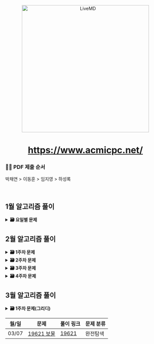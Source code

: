 <p align='middle'>
<a href='https://www.acmicpc.net/'><img src='https://user-images.githubusercontent.com/40657327/153372372-9c901899-0b49-4111-bc98-aa0f1f3a2b0e.png' width="400px;" alt="LiveMD" /></a></p>

<h1 align='middle'><a href='https://www.acmicpc.net/'>https://www.acmicpc.net/</a></h1>


###  🙋‍♀️ PDF 제출 순서
박채연 > 이동훈 > 임지영 > 하성록   

<br/>

## 1월 알고리즘 풀이
<details>
  <summary>
    <STRONG>
     🗃 요일별 문제
    </STRONG>
  </summary>
     <br/>
  <div markdown="1">

| 월/일 | 문제                           | 풀이 링크 | 문제 분류 |
| ----------- | ---------------------- | ---------------------- | ------------------------------------|
| 01/25      | [10825_국영수](https://www.acmicpc.net/problem/10825)       | [10825](https://github.com/douzone1/Baekjoon/tree/main/Q_10825)| 정렬 |
| 01/26      | [7795_먹을 것인가 먹힐 것인가](https://www.acmicpc.net/problem/7795)    | [7795](https://github.com/douzone1/Baekjoon/tree/main/Q_7795)| 이분 탐색 |
| 01/27      | [9095_1,2,3 더하기](https://www.acmicpc.net/problem/9095)       | [9095](https://github.com/douzone1/Baekjoon/tree/main/Q_9095)| 다이나믹 프로그래밍 |
| 01/28      | [1157_단어공부](https://www.acmicpc.net/problem/1157)       | [1157](https://github.com/douzone1/Baekjoon/tree/main/Q_1157)| 구현 |
  </div>
  
 </details>


## 2월 알고리즘 풀이
<details>
  <summary>
    <STRONG>
     🗃 1주차 문제
    </STRONG>
  </summary>
     <br/>
  <div markdown="1">

| 월/일 | 문제                           | 풀이 링크 | 문제 분류 |
| ----------- | ---------------------- | ---------------------- | ------------------------------------|
| 01/31      | [2442_별찍기5](https://www.acmicpc.net/problem/2442)       | [2442](https://github.com/douzone1/Baekjoon/tree/main/Q_2442)| 구현 |
| 02/01      | [2443_별찍기6](https://www.acmicpc.net/problem/2443)       | [2443](https://github.com/douzone1/Baekjoon/tree/main/Q_2443)| 구현 |
| 02/02      | [1110_더하기 사이클](https://www.acmicpc.net/problem/1110)    | [1110](https://github.com/douzone1/Baekjoon/tree/main/Q_1110)| 구현 |
| 02/03      | [11725 트리의 부모 찾기](https://www.acmicpc.net/problem/11725)    | [11725](https://github.com/douzone1/Baekjoon/tree/main/Q_11725)| 그래프 탐색 |
| 02/04      | [11399 ATM](https://www.acmicpc.net/problem/11399)    | [11399](https://github.com/douzone1/Baekjoon/tree/main/Q_11399)| 그리디 |
  </div>
  
 </details>
 
 
 <details>
  <summary>
    <STRONG>
     🗃 2주차 문제
    </STRONG>
  </summary>
     <br/>
  <div markdown="1">

| 월/일 | 문제                           | 풀이 링크 | 문제 분류 |
| ----------- | ---------------------- | ---------------------- | ------------------------------------|
| 02/07      | [10546 배부른 마라토너](https://www.acmicpc.net/problem/10546)    | [10546](https://github.com/douzone1/Baekjoon/tree/main/Q_10546)| 해시 |
| 02/08      | [14888 연산자 끼워넣기](https://www.acmicpc.net/problem/14888)    | [14888](https://github.com/douzone1/Baekjoon/tree/main/Q_14888)| 완전 탐색 |
| 02/09      | [1446 지름길](https://www.acmicpc.net/problem/1446)    | [1446](https://github.com/douzone1/Baekjoon/tree/main/Q_1446)| 최단 거리 |
| 02/10      | [17219 비밀번호 찾기](https://www.acmicpc.net/problem/17219)    | [17219](https://github.com/douzone1/Baekjoon/tree/main/Q_17219)| 해시맵 |
| 02/11      | [2470 두 용액](https://www.acmicpc.net/problem/2470)    | [2470](https://github.com/douzone1/Baekjoon/tree/main/Q_2470)| 정렬, 투포인터 |
  </div>
  
 </details>
 
 
  <details>
  <summary>
    <STRONG>
     🗃 3주차 문제
    </STRONG>
  </summary>
     <br/>
  <div markdown="1">

| 월/일 | 문제                           | 풀이 링크 | 문제 분류 |
| ----------- | ---------------------- | ---------------------- | ------------------------------------|
| 02/14      | [2805 나무 자르기](https://www.acmicpc.net/problem/2805)    | [2805](https://github.com/douzone1/Baekjoon/tree/main/Q_2805)| 이진탐색 |
| 02/15      | [11048 이동하기](https://www.acmicpc.net/problem/11048)    | [11048](https://github.com/douzone1/Baekjoon/tree/main/Q_11048)| 다이나믹 프로그래밍 |
| 02/16      | [7576 토마토](https://www.acmicpc.net/problem/7576)    | [7576](https://github.com/douzone1/Baekjoon/tree/main/Q_7576)| 그래프 탐색 |
| 02/17      | [16953 A->B](https://www.acmicpc.net/problem/16953)    | [16953](https://github.com/douzone1/Baekjoon/tree/main/Q_16953)| 그리디 |
| 02/18      | [2002 추월](https://www.acmicpc.net/problem/2002)    | [2002](https://github.com/douzone1/Baekjoon/tree/main/Q_2002)| 해시 |
  </div>
  
 </details>
 
 
 <details>
  <summary>
    <STRONG>
     🗃 4주차 문제
    </STRONG>
  </summary>
  
  <br/>
  <div markdown="1">
    
| 월/일 | 문제                           | 풀이 링크 | 문제 분류 |
| ----------- | ---------------------- | ---------------------- | ------------------------------------|
| 02/21      | [1260 DFS와 BFS](https://www.acmicpc.net/problem/1260)    | [1260](https://github.com/douzone1/Baekjoon/tree/main/Q_1260)| 그래프 탐색 |
| 02/22      | [9205 맥주 마시면서 걸어가기](https://www.acmicpc.net/problem/9205)    | [9205](https://github.com/douzone1/Baekjoon/tree/main/Q_9205)| 그래프 탐색 |
| 02/23      | [1303 전투](https://www.acmicpc.net/problem/1303)    | [1303](https://github.com/douzone1/Baekjoon/tree/main/Q_1303)| 그래프 탐색 |
| 02/24      | [2573 빙산](https://www.acmicpc.net/problem/2573)    | [2573](https://github.com/douzone1/Baekjoon/tree/main/Q_2573)| 그래프 탐색 |
| 02/25      | [2206 벽 부수고 이동하기](https://www.acmicpc.net/problem/2206)    | [2206](https://github.com/douzone1/Baekjoon/tree/main/Q_2206)| 그래프 탐색 |

</details>
 
## 3월 알고리즘 풀이

<details>
  <summary>
    <STRONG>
     🗃 1주차 문제(그리디)
    </STRONG>
  </summary>
  
  <br/>
  <div markdown="1">
    
  | 월/일 | 문제                           | 풀이 링크 | 문제 분류 |    
  | ----------- | ---------------------- | ---------------------- | ------------------------------------|
  | 02/28      | [1026 보물](https://www.acmicpc.net/problem/1026)    | [1026](https://github.com/douzone1/Baekjoon/tree/main/Q_1026)| 그리디 |
  | 03/02      | [11501 주석](https://www.acmicpc.net/problem/11501)    | [11501](https://github.com/douzone1/Baekjoon/tree/main/Q_11501)| 그리디 |
  | 03/03      | [11497 통나무 건너뛰기](https://www.acmicpc.net/problem/11497)    | [11497](https://github.com/douzone1/Baekjoon/tree/main/Q_11497)| 그리디 |
  | 03/04      | [12904 A와 B](https://www.acmicpc.net/problem/12904)    | [12904](https://github.com/douzone1/Baekjoon/tree/main/Q_12904)| 그리디 |
    
</details>

  
  | 월/일 | 문제                           | 풀이 링크 | 문제 분류 |    
  | ----------- | ---------------------- | ---------------------- | ------------------------------------|
  | 03/07      | [19621 보물](https://www.acmicpc.net/problem/19621)    | [19621](https://github.com/douzone1/Baekjoon/tree/main/Q_19621)| 완전탐색 |
  

